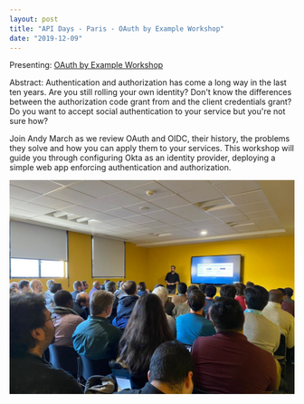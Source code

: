 ```yaml
---
layout: post
title: "API Days - Paris - OAuth by Example Workshop"
date: "2019-12-09"
---
```


Presenting: [OAuth by Example Workshop](https://andymarch.co.uk/customersinthcrosshairs)

Abstract: Authentication and authorization has come a long way in the last ten years. Are you still rolling your own identity? Don't know the differences between the authorization code grant from and the client credentials grant? Do you want to accept social authentication to your service but you're not sure how?

Join Andy March as we review OAuth and OIDC, their history, the problems they solve and how you can apply them to your services. This workshop will guide you through configuring Okta as an identity provider, deploying a simple web app enforcing authentication and authorization.

![](/assets/img/API-days-paris-1024x768.jpg)
